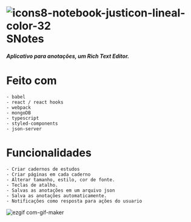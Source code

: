 # ![icons8-notebook-justicon-lineal-color-32](https://user-images.githubusercontent.com/88716893/167047749-cd721ba2-db23-4c22-a551-2d14538f1147.png) SNotes
##### Aplicativo para anotações, um Rich Text Editor.

# Feito com

    - babel
    - react / react hooks
    - webpack
    - mongoDB
    - typescript
    - styled-components
    - json-server

# Funcionalidades

    - Criar cadernos de estudos
    - Criar páginas em cada caderno
    - Alterar tamanho, estilo, cor de fonte.
    - Teclas de atalho.
    - Salvas as anotações em um arquivo json
    - Salva as anotações automaticamente.
    - Notificações como resposta para ações do usuario

![ezgif com-gif-maker](https://user-images.githubusercontent.com/88716893/168029017-b0128dcf-aa27-48b6-8654-9792cc2ae019.gif)

